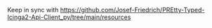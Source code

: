 Keep in sync with https://github.com/Josef-Friedrich/PREtty-Typed-Icinga2-Api-Client_py/tree/main/resources
